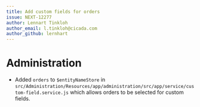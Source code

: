 ```yaml
---
title: Add custom fields for orders
issue: NEXT-12277
author: Lennart Tinkloh
author_email: l.tinkloh@cicada.com 
author_github: lernhart
---
```

# Administration
*  Added `orders` to `$entityNameStore` in `src/Administration/Resources/app/administration/src/app/service/custom-field.service.js` which allows orders to be selected for custom fields.
